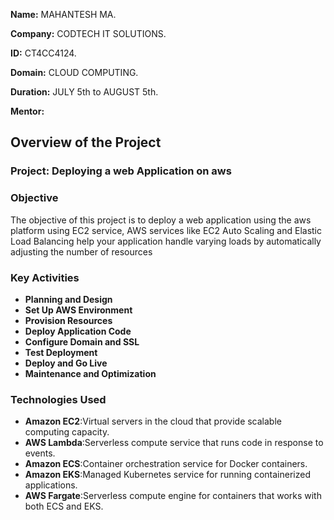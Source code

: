 **Name:** MAHANTESH MA.

**Company:** CODTECH IT SOLUTIONS.

**ID:** CT4CC4124.

**Domain:** CLOUD COMPUTING.

**Duration:** JULY 5th to AUGUST 5th.

**Mentor:** 


## Overview of the Project

### Project: Deploying a web Application on aws

### Objective
The objective of this  project is to deploy a web application using the aws platform using EC2 service, AWS services like EC2 Auto Scaling and Elastic Load Balancing help your application handle varying loads by automatically adjusting the number of resources

### Key Activities
- **Planning and Design**
- **Set Up AWS Environment**
- **Provision Resources**
- **Deploy Application Code**
- **Configure Domain and SSL**
- **Test Deployment**
- **Deploy and Go Live**
- **Maintenance and Optimization**

### Technologies Used
- **Amazon EC2**:Virtual servers in the cloud that provide scalable computing capacity.
- **AWS Lambda**:Serverless compute service that runs code in response to events.
- **Amazon ECS**:Container orchestration service for Docker containers.
- **Amazon EKS**:Managed Kubernetes service for running containerized applications.
- **AWS Fargate**:Serverless compute engine for containers that works with both ECS and EKS.
